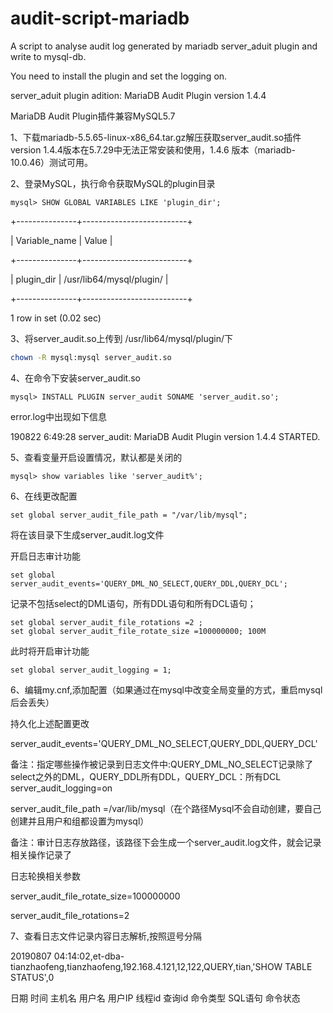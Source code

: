 # audit-script-mariadb
A script to analyse audit log generated by mariadb server_aduit plugin and write to mysql-db.

You need to install the plugin and set the logging on.

server_aduit plugin adition: MariaDB Audit Plugin version 1.4.4

MariaDB Audit Plugin插件兼容MySQL5.7

1、下载mariadb-5.5.65-linux-x86_64.tar.gz解压获取server_audit.so插件
  version 1.4.4版本在5.7.29中无法正常安装和使用，1.4.6 版本（mariadb-10.0.46）测试可用。

2、登录MySQL，执行命令获取MySQL的plugin目录
```mysql
mysql> SHOW GLOBAL VARIABLES LIKE 'plugin_dir';
```
+---------------+--------------------------+

| Variable_name | Value |

+---------------+--------------------------+

| plugin_dir | /usr/lib64/mysql/plugin/ |

+---------------+--------------------------+

1 row in set (0.02 sec)

3、将server_audit.so上传到 /usr/lib64/mysql/plugin/下
```sh
chown -R mysql:mysql server_audit.so
```
4、在命令下安装server_audit.so
```mysql
mysql> INSTALL PLUGIN server_audit SONAME 'server_audit.so';
```
error.log中出现如下信息

190822 6:49:28 server_audit: MariaDB Audit Plugin version 1.4.4 STARTED.

5、查看变量开启设置情况，默认都是关闭的
```mysql
mysql> show variables like 'server_audit%';
```
6、在线更改配置
```mysql
set global server_audit_file_path = "/var/lib/mysql";
```
将在该目录下生成server_audit.log文件

开启日志审计功能
```mysql
set global server_audit_events='QUERY_DML_NO_SELECT,QUERY_DDL,QUERY_DCL';
```
记录不包括select的DML语句，所有DDL语句和所有DCL语句；
```mysql
set global server_audit_file_rotations =2 ;
set global server_audit_file_rotate_size =100000000; 100M
```
此时将开启审计功能
```mysql
set global server_audit_logging = 1;
```
6、编辑my.cnf,添加配置（如果通过在mysql中改变全局变量的方式，重启mysql后会丢失）

持久化上述配置更改

server_audit_events='QUERY_DML_NO_SELECT,QUERY_DDL,QUERY_DCL'



备注：指定哪些操作被记录到日志文件中:QUERY_DML_NO_SELECT记录除了select之外的DML，QUERY_DDL所有DDL，QUERY_DCL：所有DCL
server_audit_logging=on

server_audit_file_path =/var/lib/mysql（在个路径Mysql不会自动创建，要自己创建并且用户和组都设置为mysql）

备注：审计日志存放路径，该路径下会生成一个server_audit.log文件，就会记录相关操作记录了

日志轮换相关参数

server_audit_file_rotate_size=100000000

server_audit_file_rotations=2

7、查看日志文件记录内容日志解析,按照逗号分隔

20190807 04:14:02,et-dba-tianzhaofeng,tianzhaofeng,192.168.4.121,12,122,QUERY,tian,'SHOW TABLE STATUS',0

日期 时间 主机名 用户名 用户IP 线程id 查询id 命令类型 SQL语句 命令状态


